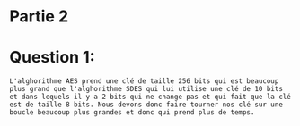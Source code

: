 # Partie 2

# Question 1:
    L'alghorithme AES prend une clé de taille 256 bits qui est beaucoup plus grand que l'alghorithme SDES qui lui utilise une clé de 10 bits et dans lequels il y a 2 bits qui ne change pas et qui fait que la clé est de taille 8 bits. Nous devons donc faire tourner nos clé sur une boucle beaucoup plus grandes et donc qui prend plus de temps.
